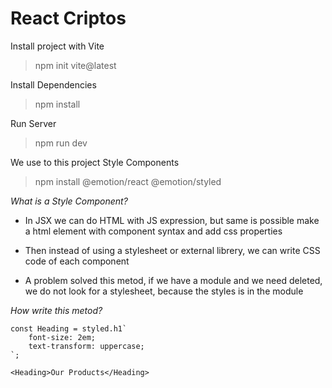 # React Criptos

Install project with Vite
> npm init vite@latest

Install Dependencies
> npm install

Run Server 
> npm run dev 

We use to this project Style Components
> npm install @emotion/react @emotion/styled

*What is a Style Component?*
* In JSX we can do HTML with JS expression, but same is possible make a html element with component syntax and add css properties

* Then instead of using a stylesheet or external librery, we can write CSS code of each component

* A problem solved this metod, if we have a module and we need deleted, we do not look for a stylesheet, because the styles is in the module

*How write this metod?*

~~~
const Heading = styled.h1`
    font-size: 2em;
    text-transform: uppercase;
`;

<Heading>Our Products</Heading>
~~~

